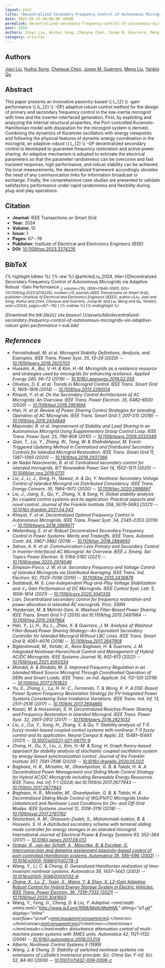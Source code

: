 ```yaml
---
layout: post
title: "Decentralized Secondary Frequency Control of Autonomous Microgrids via Adaptive Robust -Gain Performance"
date: 2023-05-15 00:00:00 +0100
permalink: decentralized-secondary-frequency-control-of-autonomous-microgrids-via-adaptive-robust-gain-performance-i-sub
year: 2024
authors: Jiayi Liu, Huihui Song, Chenyue Chen, Josep M. Guerrero, Meng Liu, Yanbin Qu
category: articles
---
```

 
## Authors
[Jiayi Liu](authors/jiayi-liu), [Huihui Song](authors/huihui-song), [Chenyue Chen](authors/chenyue-chen), [Josep M. Guerrero](authors/josep-m-guerrero), [Meng Liu](authors/meng-liu), [Yanbin Qu](authors/yanbin-qu)
 
## Abstract
This paper presents an innovative passivity-based <inline-formula> <tex-math notation="LaTeX">\\( L_{2} \\) </tex-math></inline-formula>-gain performance <inline-formula> <tex-math notation="LaTeX">\\( (L_{2} \\) </tex-math></inline-formula>-GP) adaptive robust control method for the design of primary and secondary frequency control in the low-inertia microgrid with lines and the inverter-interfaced generation. First, by exploiting and analyzing the internal structural properties, the Port-controlled Kuramoto-Hamiltonian model with dissipation for the microgrid system is derived. Combining the dynamics of Kuramoto oscillators with energy viewpoints and following the physical features of dynamic energy coordination in the microgrid, an adaptive robust <inline-formula> <tex-math notation="LaTeX">\\( L_{2} \\) </tex-math></inline-formula>-GP decentralized secondary control is developed to guarantee frequency restoration and active power sharing. An adaptive mechanism is adopted to estimate the electrical parameters so that the parameter randomness can be overcome and fast transient response, high performance, and robust stability can be achieved. Via local measurements, the decentralized framework accordingly obviates the need of any communication links for information broadcast or exchange. Finally, the comprehensive case studies are presented to validate satisfactory performance under rapid randomness and flexibility during plug-and-play operations.
 
## Citation
- **Journal:** IEEE Transactions on Smart Grid
- **Year:** 2024
- **Volume:** 15
- **Issue:** 1
- **Pages:** 67--76
- **Publisher:** Institute of Electrical and Electronics Engineers (IEEE)
- **DOI:** [10.1109/tsg.2023.3274235](https://doi.org/10.1109/tsg.2023.3274235)
 
## BibTeX
{% highlight bibtex %}
{% raw %}
@article{Liu_2024,
  title={{Decentralized Secondary Frequency Control of Autonomous Microgrids via Adaptive Robust -Gain Performance<i/>
                  <sub/>},
  volume={15},
  ISSN={1949-3061},
  DOI={10.1109/tsg.2023.3274235},
  number={1},
  journal={IEEE Transactions on Smart Grid},
  publisher={Institute of Electrical and Electronics Engineers (IEEE)},
  author={Liu, Jiayi and Song, Huihui and Chen, Chenyue and Guerrero, Josep M. and Liu, Meng and Qu, Yanbin},
  year={2024},
  pages={67--76}
}
{% endraw %}
{% endhighlight %}
 
[Download the bib file]({{ site.baseurl }}/assets/bib/decentralized-secondary-frequency-control-of-autonomous-microgrids-via-adaptive-robust-gain-performance-i-sub.bib)
 
## References
- Farrokhabadi, M. et al. Microgrid Stability Definitions, Analysis, and Examples. IEEE Trans. Power Syst. 35, 13–29 (2020) -- [10.1109/tpwrs.2019.2925703](https://doi.org/10.1109/tpwrs.2019.2925703)
- Hussain, A., Bui, V.-H. & Kim, H.-M. Microgrids as a resilience resource and strategies used by microgrids for enhancing resilience. Applied Energy 240, 56–72 (2019) -- [10.1016/j.apenergy.2019.02.055](https://doi.org/10.1016/j.apenergy.2019.02.055)
- Olivares, D. E. et al. Trends in Microgrid Control. IEEE Trans. Smart Grid 5, 1905–1919 (2014) -- [10.1109/tsg.2013.2295514](https://doi.org/10.1109/tsg.2013.2295514)
- Khayat, Y. et al. On the Secondary Control Architectures of AC Microgrids: An Overview. IEEE Trans. Power Electron. 35, 6482–6500 (2020) -- [10.1109/tpel.2019.2951694](https://doi.org/10.1109/tpel.2019.2951694)
- Han, H. et al. Review of Power Sharing Control Strategies for Islanding Operation of AC Microgrids. IEEE Trans. Smart Grid 7, 200–215 (2016) -- [10.1109/tsg.2015.2434849](https://doi.org/10.1109/tsg.2015.2434849)
- Majumder, R. et al. Improvement of Stability and Load Sharing in an Autonomous Microgrid Using Supplementary Droop Control Loop. IEEE Trans. Power Syst. 25, 796–808 (2010) -- [10.1109/tpwrs.2009.2032049](https://doi.org/10.1109/tpwrs.2009.2032049)
- Qian, T., Liu, Y., Zhang, W., Tang, W. & Shahidehpour, M. Event-Triggered Updating Method in Centralized and Distributed Secondary Controls for Islanded Microgrid Restoration. IEEE Trans. Smart Grid 11, 1387–1395 (2020) -- [10.1109/tsg.2019.2937366](https://doi.org/10.1109/tsg.2019.2937366)
- de Nadai Nascimento, B. et al. Centralised secondary control for islanded microgrids. IET Renewable Power Gen 14, 1502–1511 (2020) -- [10.1049/iet-rpg.2019.0731](https://doi.org/10.1049/iet-rpg.2019.0731)
- Liu, J., Li, J., Song, H., Nawaz, A. & Qu, Y. Nonlinear Secondary Voltage Control of Islanded Microgrid via Distributed Consistency. IEEE Trans. Energy Convers. 35, 1964–1972 (2020) -- [10.1109/tec.2020.2998897](https://doi.org/10.1109/tec.2020.2998897)
- Liu, J., Jiang, S., Qu, Y., Zhang, X. & Song, H. Global stability analysis for coupled control systems and its application: Practical aspects and novel control. Journal of the Franklin Institute 358, 5676–5693 (2021) -- [10.1016/j.jfranklin.2021.04.043](https://doi.org/10.1016/j.jfranklin.2021.04.043)
- Khayat, Y. et al. Decentralized Optimal Frequency Control in Autonomous Microgrids. IEEE Trans. Power Syst. 34, 2345–2353 (2019) -- [10.1109/tpwrs.2018.2889671](https://doi.org/10.1109/tpwrs.2018.2889671)
- Weitenberg, E. et al. Robust Decentralized Secondary Frequency Control in Power Systems: Merits and Tradeoffs. IEEE Trans. Automat. Contr. 64, 3967–3982 (2019) -- [10.1109/tac.2018.2884650](https://doi.org/10.1109/tac.2018.2884650)
- Sahoo, A. K. et al. Communication-Less Primary and Secondary Control in Inverter-Interfaced AC Microgrid: An Overview. IEEE J. Emerg. Sel. Topics Power Electron. 9, 5164–5182 (2021) -- [10.1109/jestpe.2020.2974046](https://doi.org/10.1109/jestpe.2020.2974046)
- Simpson-Porco, J. W. et al. Secondary Frequency and Voltage Control of Islanded Microgrids via Distributed Averaging. IEEE Trans. Ind. Electron. 62, 7025–7038 (2015) -- [10.1109/tie.2015.2436879](https://doi.org/10.1109/tie.2015.2436879)
- Sadabadi, M. S. Line-Independent Plug-and-Play Voltage Stabilization and ℒ₂ Gain Performance of DC Microgrids. IEEE Control Syst. Lett. 5, 1609–1614 (2021) -- [10.1109/lcsys.2020.3041335](https://doi.org/10.1109/lcsys.2020.3041335)
- Lian, Decentralized secondary control for frequency restoration and power allocation in islanded AC microgrids. Proc. SSRN
- Yazdanian, M. & Mehrizi-Sani, A. Washout Filter-Based Power Sharing. IEEE Trans. Smart Grid 1–2 (2015) doi:10.1109/tsg.2015.2497964 -- [10.1109/tsg.2015.2497964](https://doi.org/10.1109/tsg.2015.2497964)
- Han, Y., Li, H., Xu, L., Zhao, X. & Guerrero, J. M. Analysis of Washout Filter-Based Power Sharing Strategy—An Equivalent Secondary Controller for Islanded Microgrid Without LBC Lines. IEEE Trans. Smart Grid 9, 4061–4076 (2018) -- [10.1109/tsg.2017.2647958](https://doi.org/10.1109/tsg.2017.2647958)
- Biglarahmadi, M., Ketabi, A., Reza Baghaee, H. & Guerrero, J. M. Integrated Nonlinear Hierarchical Control and Management of Hybrid AC/DC Microgrids. IEEE Systems Journal 16, 902–913 (2022) -- [10.1109/jsyst.2021.3050334](https://doi.org/10.1109/jsyst.2021.3050334)
- Mondal, A. & Illindala, M. S. Improved Frequency Regulation in an Islanded Mixed Source Microgrid Through Coordinated Operation of DERs and Smart Loads. IEEE Trans. on Ind. Applicat. 54, 112–120 (2018) -- [10.1109/tia.2017.2761825](https://doi.org/10.1109/tia.2017.2761825)
- Yu, S., Zhang, L., Lu, H. H.-C., Fernando, T. & Wong, K. P. A DSE-Based Power System Frequency Restoration Strategy for PV-Integrated Power Systems Considering Solar Irradiance Variations. IEEE Trans. Ind. Inf. 13, 2511–2518 (2017) -- [10.1109/tii.2017.2694865](https://doi.org/10.1109/tii.2017.2694865)
- Kosari, M. & Hosseinian, S. H. Decentralized Reactive Power Sharing and Frequency Restoration in Islanded Microgrid. IEEE Trans. Power Syst. 32, 2901–2912 (2017) -- [10.1109/tpwrs.2016.2621033](https://doi.org/10.1109/tpwrs.2016.2621033)
- Liu, J., Cui, Y., Song, H., Zhang, X. & Qu, Y. Stability analysis of T-S fuzzy-model-based coupled control systems with nonlinear T-S fuzzy control and its application. Neural Comput &amp; Applic 33, 15481–15493 (2021) -- [10.1007/s00521-021-06170-9](https://doi.org/10.1007/s00521-021-06170-9)
- Zhang, H., Du, X., Liu, J., Kim, H.-M. & Song, H. Graph theory-based approach for stability analysis of stochastic coupled oscillators system by energy-based synchronization control. Journal of the Franklin Institute 357, 7581–7596 (2020) -- [10.1016/j.jfranklin.2020.05.022](https://doi.org/10.1016/j.jfranklin.2020.05.022)
- Baghaee, H. R., Mirsalim, M., Gharehpetian, G. B. & Talebi, H. A. A Decentralized Power Management and Sliding Mode Control Strategy for Hybrid AC/DC Microgrids including Renewable Energy Resources. IEEE Trans. Ind. Inf. 1–1 (2024) doi:10.1109/tii.2017.2677943 -- [10.1109/tii.2017.2677943](https://doi.org/10.1109/tii.2017.2677943)
- Baghaee, H. R., Mirsalim, M., Gharehpetian, G. B. & Talebi, H. A. Decentralized Sliding Mode Control of WG/PV/FC Microgrids Under Unbalanced and Nonlinear Load Conditions for On- and Off-Grid Modes. IEEE Systems Journal 12, 3108–3119 (2018) -- [10.1109/jsyst.2017.2761792](https://doi.org/10.1109/jsyst.2017.2761792)
- Shotorbani, A. M., Ghassem-Zadeh, S., Mohammadi-Ivatloo, B. & Hosseini, S. H. A distributed secondary scheme with terminal sliding mode controller for energy storages in an islanded microgrid. International Journal of Electrical Power &amp; Energy Systems 93, 352–364 (2017) -- [10.1016/j.ijepes.2017.06.013](https://doi.org/10.1016/j.ijepes.2017.06.013)
- [Ortega, R., van der Schaft, A., Maschke, B. & Escobar, G. Interconnection and damping assignment passivity-based control of port-controlled Hamiltonian systems. Automatica 38, 585–596 (2002)](interconnection-and-damping-assignment-passivity-based-control-of-port-controlled-hamiltonian-systems) -- [10.1016/s0005-1098(01)00278-3](https://doi.org/10.1016/s0005-1098(01)00278-3)
- Wang, Y., Li, C. & Cheng, D. Generalized Hamiltonian realization of time-invariant nonlinear systems. Automatica 39, 1437–1443 (2003) -- [10.1016/s0005-1098(03)00132-8](https://doi.org/10.1016/s0005-1098(03)00132-8)
- [Zhang, X., Lu, Z., Yuan, X., Wang, Y. & Shen, X. L2-Gain Adaptive Robust Control for Hybrid Energy Storage System in Electric Vehicles. IEEE Trans. Power Electron. 36, 7319–7332 (2021)](l2-gain-adaptive-robust-control-for-hybrid-energy-storage-system-in-electric-vehicles) -- [10.1109/tpel.2020.3041653](https://doi.org/10.1109/tpel.2020.3041653)
- Wang, Y., Feng, G., Cheng, D. & Liu, Y. Adaptive <mml:math xmlns:mml="http://www.w3.org/1998/Math/MathML" altimg="si1.gif" display="inline" overflow="scroll"><mml:msub><mml:mrow><mml:mi>L</mml:mi></mml:mrow><mml:mrow><mml:mn>2</mml:mn></mml:mrow></mml:msub></mml:math> disturbance attenuation control of multi-machine power systems with SMES units. Automatica 42, 1121–1132 (2006) -- [10.1016/j.automatica.2006.03.014](https://doi.org/10.1016/j.automatica.2006.03.014)
- Alberto, Nonlinear Control Systems II (1999)
- Wang, J. & Cheng, D. Stability of switched nonlinear systems via extensions of LaSalle’s invariance principle. Sci. China Ser. F-Inf. Sci. 52, 84–90 (2009) -- [10.1007/s11432-009-0006-z](https://doi.org/10.1007/s11432-009-0006-z)

